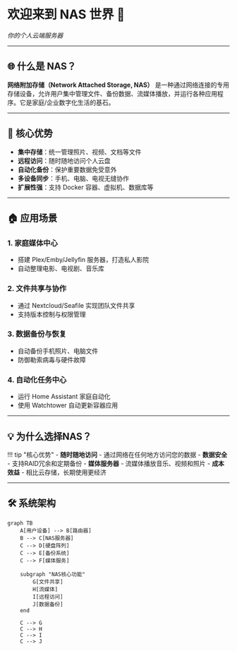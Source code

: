 # 欢迎来到 NAS 世界 🚀

*你的个人云端服务器*

---

## 🌐 什么是 NAS？
**网络附加存储（Network Attached Storage, NAS）** 是一种通过网络连接的专用存储设备，允许用户集中管理文件、备份数据、流媒体播放，并运行各种应用程序。它是家庭/企业数字化生活的基石。

---

## 🔧 核心优势

- **集中存储**：统一管理照片、视频、文档等文件  
- **远程访问**：随时随地访问个人云盘  
- **自动化备份**：保护重要数据免受意外  
- **多设备同步**：手机、电脑、电视无缝协作  
- **扩展性强**：支持 Docker 容器、虚拟机、数据库等  

---

## 🏠 应用场景

### 1. **家庭媒体中心**
- 搭建 Plex/Emby/Jellyfin 服务器，打造私人影院  
- 自动整理电影、电视剧、音乐库  

### 2. **文件共享与协作**
- 通过 Nextcloud/Seafile 实现团队文件共享  
- 支持版本控制与权限管理  

### 3. **数据备份与恢复**
- 自动备份手机照片、电脑文件  
- 防御勒索病毒与硬件故障  

### 4. **自动化任务中心**
- 运行 Home Assistant 家庭自动化  
- 使用 Watchtower 自动更新容器应用  

---


## 💡 为什么选择NAS？

!!! tip "核心优势"
    - **随时随地访问** - 通过网络在任何地方访问您的数据
    - **数据安全** - 支持RAID冗余和定期备份
    - **媒体服务器** - 流媒体播放音乐、视频和照片
    - **成本效益** - 相比云存储，长期使用更经济

---

## 🛠️ 系统架构

```mermaid
graph TB
    A[用户设备] --> B[路由器]
    B --> C[NAS服务器]
    C --> D[硬盘阵列]
    C --> E[备份系统]
    C --> F[媒体服务]
    
    subgraph "NAS核心功能"
        G[文件共享]
        H[流媒体]
        I[远程访问]
        J[数据备份]
    end
    
    C --> G
    C --> H
    C --> I
    C --> J
```
